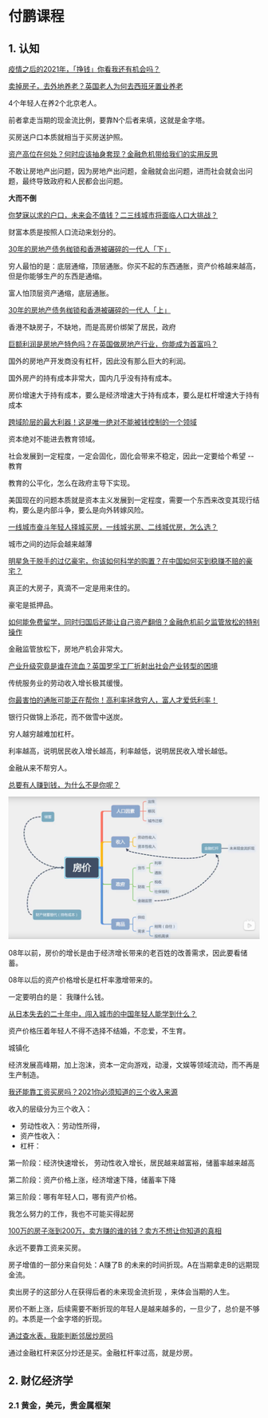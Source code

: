 # 付鹏课程

## 1. 认知

[疫情之后的2021年，「挣钱」你看我还有机会吗？](https://www.bilibili.com/video/BV1MQ4y1Z7uP)

  



[卖掉房子，去外地养老？英国老人为何去西班牙置业养老](https://www.bilibili.com/video/BV1dv411j7Wq)

4个年轻人在养2个北京老人。

前者拿走当期的现金流比例，要靠N个后者来填，这就是金字塔。

买房送户口本质就相当于买房送护照。

[资产高位在何处？何时应该抽身套现？金融危机带给我们的实用反思](https://www.bilibili.com/video/BV1qf4y1W7x1)

不敢让房地产出问题，因为房地产出问题，金融就会出问题，进而社会就会出问题，最终导致政府和人民都会出问题。

**大而不倒**

[你梦寐以求的户口，未来会不值钱？二三线城市将面临人口大挑战？](https://www.bilibili.com/video/BV1ci4y1N7MB)

财富本质是按照人口流动来划分的。

[30年的房地产债务枷锁和香港被碾碎的一代人「下」](https://www.bilibili.com/video/BV1Si4y1P7m1)

穷人最怕的是：底层通缩，顶层通胀。你买不起的东西通胀，资产价格越来越高，但是你能够生产的东西是通缩。

富人怕顶层资产通缩，底层通胀。

[30年的房地产债务枷锁和香港被碾碎的一代人「上」](https://www.bilibili.com/video/BV1rK4y1T7UW)

香港不缺房子，不缺地，而是高房价绑架了居民，政府

[巨额利润是房地产特色吗？在英国做房地产行业，你能成为首富吗？](https://www.bilibili.com/video/BV1u64y1Q7FP)

国外的房地产开发商没有杠杆，因此没有那么巨大的利润。

国外房产的持有成本非常大，国内几乎没有持有成本。

房价增速大于持有成本，要么是经济增速大于持有成本，要么是杠杆增速大于持有成本

[跨域阶层的最大利器！这是唯一绝对不能被钱控制的一个领域](https://www.bilibili.com/video/BV1y5411P7GP)

资本绝对不能进去教育领域。

社会发展到一定程度，一定会固化，固化会带来不稳定，因此一定要给个希望 -- 教育

教育的公平化，怎么在政府主导下实现。

美国现在的问题本质就是资本主义发展到一定程度，需要一个东西来改变其现行结构，要么是内部斗争，要么是向外转嫁风险。

[一线城市奋斗年轻人择城买房，一线城劣房、二线城优房，怎么选？](https://www.bilibili.com/video/BV1cK4y1T7ek)

城市之间的边际会越来越薄

[明星急于脱手的过亿豪宅，你该如何科学的购置？在中国如何买到稳赚不赔的豪宅？](https://www.bilibili.com/video/BV1PK4y1U747)

真正的大房子，真滴不一定是用来住的。

豪宅是抵押品。

[如何能免费留学，同时归国后还能让自己资产翻倍？金融危机前夕监管放松的特别操作](https://www.bilibili.com/video/BV1Rr4y1A7XL)

金融监管放松下，房地产机会非常大。

[产业升级究竟是谁在流血？英国罗孚工厂折射出社会产业转型的困境](https://www.bilibili.com/video/BV19y4y177zw)

传统服务业的劳动收入增长极其缓慢。

[你最害怕的通胀可能正在帮你！高利率拯救穷人，富人才爱低利率！](https://www.bilibili.com/video/BV1Nz4y117fa)

 银行只做锦上添花，而不做雪中送炭。

穷人越穷越难加杠杆。

利率越高，说明居民收入增长越高，利率越低，说明居民收入增长越低。

金融从来不帮穷人。

[总要有人赚到钱，为什么不是你呢？](https://www.bilibili.com/video/BV1Fh411Q7h3)

![](.\image\fupeng_1.png)

08年以前，房价的增长是由于经济增长带来的老百姓的改善需求，因此要看储蓄。

08年以后的资产价格增长是杠杆率激增带来的。

一定要明白的是： 我赚什么钱。

[从日本失去的二十年中，闯入城市的中国年轻人能学到什么？](https://www.bilibili.com/video/BV1wy4y1e7CJ)

资产价格压着年轻人不得不选择不结婚，不恋爱，不生育。

城镇化 

经济发展高峰期，加上泡沫，资本一定向游戏，动漫，文娱等领域流动，而不再是生产制造。

[我还能靠工资买房吗？2021你必须知道的三个收入来源](https://www.bilibili.com/video/BV1gr4y1A7Tc)

收入的层级分为三个收入：

- 劳动性收入：劳动性所得，
- 资产性收入：
- 杠杆：

第一阶段：经济快速增长， 劳动性收入增长，居民越来越富裕，储蓄率越来越高

第二阶段：资产价格上涨，经济增速下降，储蓄率下降

第三阶段：哪有年轻人口，哪有资产价格。

我怎么努力的工作，我也不可能买得起房

[100万的房子涨到200万，卖方赚的谁的钱？卖方不想让你知道的真相](https://www.bilibili.com/video/BV1d54y1Y712)

永远不要靠工资来买房。

房子增值的一部分来自何处：A赚了B 的未来的时间折现。A在当期拿走B的远期现金流。

卖出房子的这部分人在获得后者的未来现金流折现 ，来体会当期的人生。

房价不断上涨，后续需要不断折现的年轻人是越来越多的，一旦少了，总价是不够的。本质是一个金字塔的折现。

[通过查水表，我能判断邻居炒房吗](https://www.bilibili.com/video/BV1YV411v7a4)

通过金融杠杆来区分炒还是买。金融杠杆率过高，就是炒房。



## 2. 财亿经济学

### 2.1 黄金，美元，贵金属框架



